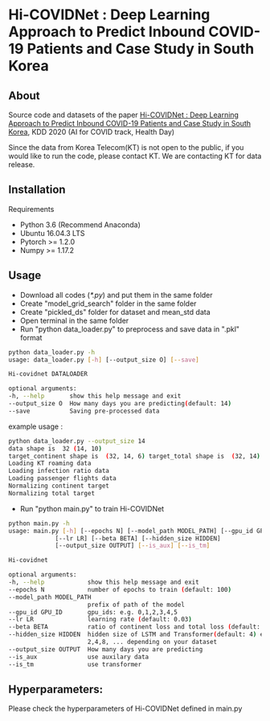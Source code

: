 # Hi-COVIDNet : Deep Learning Approach to Predict Inbound COVID-19 Patients and Case Study in South Korea 

## About 
Source code and datasets of the paper [Hi-COVIDNet : Deep Learning Approach to Predict Inbound COVID-19 Patients and Case Study in South Korea](https://dl.acm.org/doi/10.1145/3394486.3412864), KDD 2020 (AI for COVID track, Health Day)

Since the data from Korea Telecom(KT) is not open to the public, if you would like to run the code, please contact KT. We are contacting KT for data release.


## Installation
Requirements

  - Python 3.6 (Recommend Anaconda)
  - Ubuntu 16.04.3 LTS
  - Pytorch >= 1.2.0
  - Numpy >= 1.17.2

## Usage
  - Download all codes (*\*.py*) and put them in the same folder
  - Create "model_grid_search" folder in the same folder
  - Create "pickled_ds" folder for dataset and mean_std data 
  - Open terminal in the same folder
  - Run "python data_loader.py" to preprocess and save data in ".pkl" format
  ```bash
  python data_loader.py -h
usage: data_loader.py [-h] [--output_size O] [--save]

Hi-covidnet DATALOADER

optional arguments:
  -h, --help       show this help message and exit
  --output_size O  How many days you are predicting(default: 14)
  --save           Saving pre-processed data
  ```
  example usage : 
  
  ```bash
  python data_loader.py --output_size 14
data shape is  32 (14, 10)
target_continent shape is  (32, 14, 6) target_total shape is  (32, 14)
Loading KT roaming data
Loading infection ratio data
Loading passenger flights data
Normalizing continent target
Normalizing total target
  ```
 
  - Run "python main.py" to train Hi-COVIDNet
  ```bash
  python main.py -h
usage: main.py [-h] [--epochs N] [--model_path MODEL_PATH] [--gpu_id GPU_ID]
               [--lr LR] [--beta BETA] [--hidden_size HIDDEN]
               [--output_size OUTPUT] [--is_aux] [--is_tm]

Hi-covidnet

optional arguments:
  -h, --help            show this help message and exit
  --epochs N            number of epochs to train (default: 100)
  --model_path MODEL_PATH
                        prefix of path of the model
  --gpu_id GPU_ID       gpu_ids: e.g. 0,1,2,3,4,5
  --lr LR               learning rate (default: 0.03)
  --beta BETA           ratio of continent loss and total loss (default: 0.5)
  --hidden_size HIDDEN  hidden size of LSTM and Transformer(default: 4) e.g.
                        2,4,8, ... depending on your dataset
  --output_size OUTPUT  How many days you are predicting
  --is_aux              use auxilary data
  --is_tm               use transformer
  ```
  
## Hyperparameters:
Please check the hyperparameters of Hi-COVIDNet defined in main.py

 
 
 
 
 
 






















